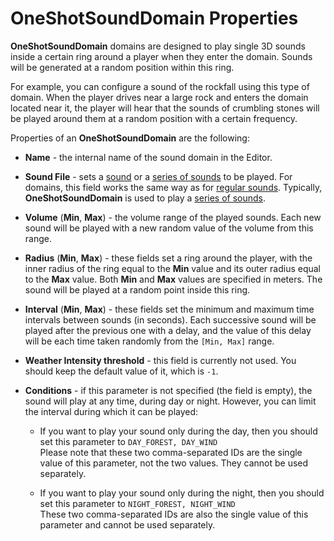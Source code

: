 # OneShotSoundDomain Properties

**OneShotSoundDomain** domains are designed to play single 3D sounds inside a certain ring around a player when they enter the domain. Sounds will be generated at a random position within this ring. 

For example, you can configure a sound of the rockfall using this type of domain. When the player drives near a large rock and enters the domain located near it, the player will hear that the sounds of crumbling stones will be played around them at a random position with a certain frequency.

Properties of an **OneShotSoundDomain** are the following:

-   **Name** - the internal name of the sound domain in the Editor.

-   **Sound File** - sets a [sound][adding_sounds] or a [series of sounds][series_of_sounds] to be played. For domains, this field works the same way as for [regular sounds][adding_sounds]. Typically, **OneShotSoundDomain** is used to play a [series of sounds][series_of_sounds].

-   **Volume** (**Min**, **Max**) - the volume range of the played sounds. Each new sound will be played with a new random value of the volume from this range.

-   **Radius** (**Min**, **Max**) - these fields set a ring around the player, with the inner radius of the ring equal to the **Min** value and its outer radius equal to the **Max** value. Both **Min** and **Max** values are specified in meters. The sound will be played at a random point inside this ring.

-   **Interval** (**Min**, **Max**) - these fields set the minimum and maximum time intervals between sounds (in seconds). Each successive sound will be played after the previous one with a delay, and the value of this delay will be each time taken randomly from the `[Min, Max]` range.

-   **Weather Intensity threshold** - this field is currently not used. You should keep the default value of it, which is `-1`.

-   **Conditions** - if this parameter is not specified (the field is empty), the sound will play at any time, during day or night. However, you can limit the interval during which it can be played:

    -   If you want to play your sound only during the day, then you should set this parameter to `DAY_FOREST, DAY_WIND`  
        Please note that these two comma-separated IDs are the single value of this parameter, not the two values. They cannot be used separately.

    -   If you want to play your sound only during the night, then you should set this parameter to `NIGHT_FOREST, NIGHT_WIND`  
        These two comma-separated IDs are also the single value of this parameter and cannot be used separately.



[series_of_sounds]: ./../sounds/series_of_sounds.md
[adding_sounds]: ./../sounds/adding_sounds.md



